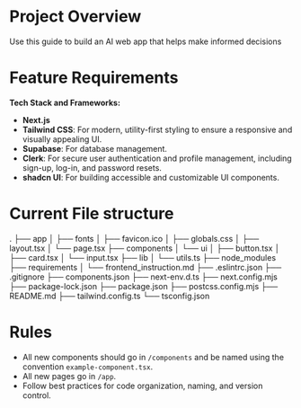 # Project Overview
Use this guide to build an AI web app that helps make informed decisions

# Feature Requirements

**Tech Stack and Frameworks:**
- **Next.js**
- **Tailwind CSS**: For modern, utility-first styling to ensure a responsive and visually appealing UI.
- **Supabase**: For database management.
- **Clerk**: For secure user authentication and profile management, including sign-up, log-in, and password resets.
- **shadcn UI**: For building accessible and customizable UI components.


# Current File structure
.
├── app
│   ├── fonts
│   ├── favicon.ico
│   ├── globals.css
│   ├── layout.tsx
│   └── page.tsx
├── components
│   └── ui
│       ├── button.tsx
│       ├── card.tsx
│       └── input.tsx
├── lib
│   └── utils.ts
├── node_modules
├── requirements
│   └── frontend_instruction.md
├── .eslintrc.json
├── .gitignore
├── components.json
├── next-env.d.ts
├── next.config.mjs
├── package-lock.json
├── package.json
├── postcss.config.mjs
├── README.md
├── tailwind.config.ts
└── tsconfig.json

# Rules
- All new components should go in `/components` and be named using the convention `example-component.tsx`.
- All new pages go in `/app`.
- Follow best practices for code organization, naming, and version control.